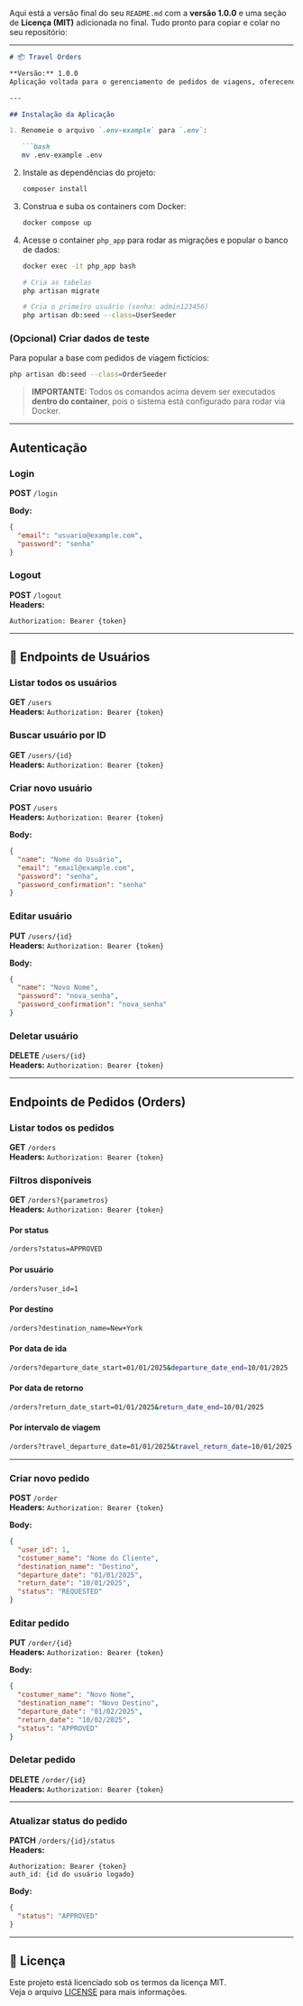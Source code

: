 Aqui está a versão final do seu `README.md` com a **versão 1.0.0** e uma seção de **Licença (MIT)** adicionada no final. Tudo pronto para copiar e colar no seu repositório:

---

```markdown
# 📦 Travel Orders

**Versão:** 1.0.0  
Aplicação voltada para o gerenciamento de pedidos de viagens, oferecendo recursos como autenticação de usuários, controle de acesso e mecanismos de filtragem por status, destino e períodos de viagem.

---

## Instalação da Aplicação

1. Renomeie o arquivo `.env-example` para `.env`:

   ```bash
   mv .env-example .env
   ```

2. Instale as dependências do projeto:

   ```bash
   composer install
   ```

3. Construa e suba os containers com Docker:

   ```bash
   docker compose up
   ```

4. Acesse o container `php_app` para rodar as migrações e popular o banco de dados:

   ```bash
   docker exec -it php_app bash

   # Cria as tabelas
   php artisan migrate

   # Cria o primeiro usuário (senha: admin123456)
   php artisan db:seed --class=UserSeeder
   ```

### (Opcional) Criar dados de teste

Para popular a base com pedidos de viagem fictícios:

```bash
php artisan db:seed --class=OrderSeeder
```

> **IMPORTANTE:** Todos os comandos acima devem ser executados **dentro do container**, pois o sistema está configurado para rodar via Docker.

---

## Autenticação

### Login

**POST** `/login`

**Body:**

```json
{
  "email": "usuario@example.com",
  "password": "senha"
}
```

### Logout

**POST** `/logout`  
**Headers:**

```
Authorization: Bearer {token}
```

---

## 👤 Endpoints de Usuários

### Listar todos os usuários

**GET** `/users`  
**Headers:** `Authorization: Bearer {token}`

### Buscar usuário por ID

**GET** `/users/{id}`  
**Headers:** `Authorization: Bearer {token}`

### Criar novo usuário

**POST** `/users`  
**Headers:** `Authorization: Bearer {token}`

**Body:**

```json
{
  "name": "Nome do Usuário",
  "email": "email@example.com",
  "password": "senha",
  "password_confirmation": "senha"
}
```

### Editar usuário

**PUT** `/users/{id}`  
**Headers:** `Authorization: Bearer {token}`

**Body:**

```json
{
  "name": "Novo Nome",
  "password": "nova_senha",
  "password_confirmation": "nova_senha"
}
```

### Deletar usuário

**DELETE** `/users/{id}`  
**Headers:** `Authorization: Bearer {token}`

---

## Endpoints de Pedidos (Orders)

### Listar todos os pedidos

**GET** `/orders`  
**Headers:** `Authorization: Bearer {token}`

### Filtros disponíveis

**GET** `/orders?{parametros}`  
**Headers:** `Authorization: Bearer {token}`

#### Por status

```bash
/orders?status=APPROVED
```

#### Por usuário

```bash
/orders?user_id=1
```

#### Por destino

```bash
/orders?destination_name=New+York
```

#### Por data de ida

```bash
/orders?departure_date_start=01/01/2025&departure_date_end=10/01/2025
```

#### Por data de retorno

```bash
/orders?return_date_start=01/01/2025&return_date_end=10/01/2025
```

#### Por intervalo de viagem

```bash
/orders?travel_departure_date=01/01/2025&travel_return_date=10/01/2025
```

---

### Criar novo pedido

**POST** `/order`  
**Headers:** `Authorization: Bearer {token}`

**Body:**

```json
{
  "user_id": 1,
  "costumer_name": "Nome do Cliente",
  "destination_name": "Destino",
  "departure_date": "01/01/2025",
  "return_date": "10/01/2025",
  "status": "REQUESTED"
}
```

### Editar pedido

**PUT** `/order/{id}`  
**Headers:** `Authorization: Bearer {token}`

**Body:**

```json
{
  "costumer_name": "Novo Nome",
  "destination_name": "Novo Destino",
  "departure_date": "01/02/2025",
  "return_date": "10/02/2025",
  "status": "APPROVED"
}
```

### Deletar pedido

**DELETE** `/order/{id}`  
**Headers:** `Authorization: Bearer {token}`

---

### Atualizar status do pedido

**PATCH** `/orders/{id}/status`  
**Headers:**

```
Authorization: Bearer {token}
auth_id: {id do usuário logado}
```

**Body:**

```json
{
  "status": "APPROVED"
}
```

---

## 📄 Licença

Este projeto está licenciado sob os termos da licença MIT.  
Veja o arquivo [LICENSE](LICENSE) para mais informações.